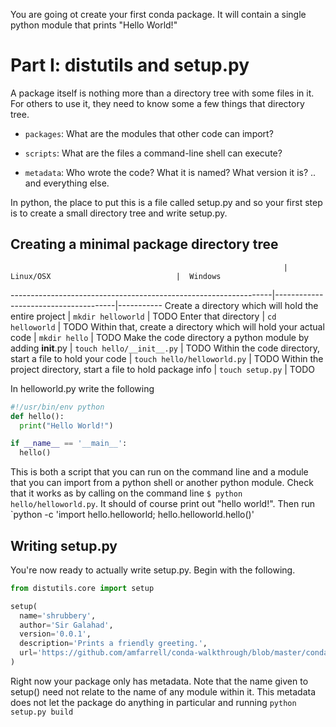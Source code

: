 You are going ot create your first conda package. It will contain a single
python module that prints "Hello World!"

Part I: distutils and setup.py
==============================
A package itself is nothing more than a directory tree with some files in it.
For others to use it, they need to know some a few things that directory tree.

* `packages`: What are the modules that other code can import?

* `scripts`: What are the files a command-line shell can execute?

* `metadata`: Who wrote the code? What it is named? What version it is? .. and everything else.

In python, the place to put this is a file called setup.py and so your first step is to create a small directory tree
and write setup.py.

Creating a minimal package directory tree
-----------------------------------------

                                                                 | Linux/OSX                            |  Windows
-----------------------------------------------------------------|--------------------------------------|-----------
Create a directory which will hold the entire project            | `mkdir helloworld`                   | TODO
Enter that directory                                             | `cd helloworld`                      | TODO
Within that, create a directory which will hold your actual code | `mkdir hello`                        | TODO
Make the code directory a python module by adding __init__.py    | `touch hello/__init__.py`            | TODO
Within the code directory, start a file to hold your code        | `touch hello/helloworld.py`          | TODO
Within the project directory, start a file to hold package info  | `touch setup.py`                     | TODO

In helloworld.py write the following
```python
#!/usr/bin/env python
def hello():
  print("Hello World!")

if __name__ == '__main__':
  hello()
```
This is both a script that you can run on the command line and a module that you can import from a python shell or another python module.
Check that it works as by calling on the command line `$ python hello/helloworld.py`. It should of course print out "hello world!".
Then run `python -c 'import hello.helloworld; hello.helloworld.hello()'

Writing setup.py
----------------
You're now ready to actually write setup.py. Begin with the following.
```python
from distutils.core import setup

setup(
  name='shrubbery',
  author='Sir Galahad',
  version='0.0.1',
  description='Prints a friendly greeting.',
  url='https://github.com/amfarrell/conda-walkthrough/blob/master/conda-python-helloworld.md',
)
```
Right now your package only has metadata. Note that the name given to setup() need not relate to the name of any module within it.
This metadata does not let the package do anything in particular and running `python setup.py build`
